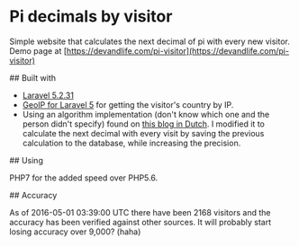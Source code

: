 # Pi decimals by visitor

Simple website that calculates the next decimal of pi with every new visitor.
Demo page at [https://devandlife.com/pi-visitor](https://devandlife.com/pi-visitor)

## Built with

- [Laravel 5.2.31](https://laravel.com/)
- [GeoIP for Laravel 5](https://github.com/Torann/laravel-geoip) for getting the visitor's country by IP.
- Using an algorithm implementation (don't know which one and the person didn't specify) found on [this blog in Dutch](http://www.pfz.nl/forum/topic/31-pi-calculator-bbp-algorithm/page__view__findpost__p__257). I modified it to calculate the next decimal with every visit by saving the previous calculation to the database, while increasing the precision.


## Using

PHP7 for the added speed over PHP5.6.

## Accuracy

As of 2016-05-01 03:39:00 UTC there have been 2168 visitors and the accuracy has been verified against other sources. It will probably start losing accuracy over 9,000? (haha)
